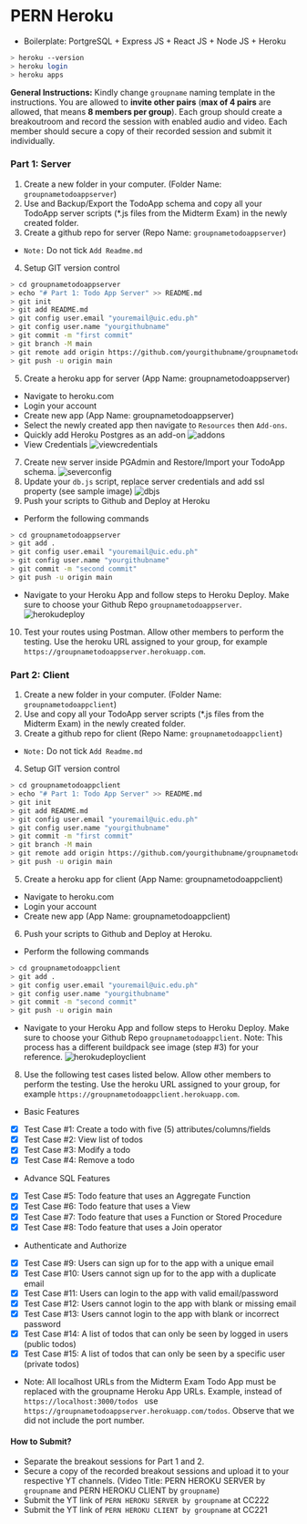 # PERN Heroku
- Boilerplate: PortgreSQL + Express JS + React JS + Node JS + Heroku

```bash
> heroku --version
> heroku login
> heroku apps
```

**General Instructions:** Kindly change ```groupname``` naming template in the instructions. You are allowed to **invite other pairs** (**max of 4 pairs** are allowed, that means **8 members per group**). Each group should create a breakoutroom and record the session with enabled audio and video. Each member should secure a copy of their recorded session and submit it individually.

### Part 1: Server
1. Create a new folder in your computer. (Folder Name: ```groupnametodoappserver```)
2. Use and Backup/Export the TodoApp schema and copy all your TodoApp server scripts (\*.js files from the Midterm Exam) in the newly created folder.
3. Create a github repo for server (Repo Name: ```groupnametodoappserver```)
* ```Note:``` Do not tick ```Add Readme.md```
4. Setup GIT version control
```bash
> cd groupnametodoappserver
> echo "# Part 1: Todo App Server" >> README.md
> git init
> git add README.md
> git config user.email "youremail@uic.edu.ph"
> git config user.name "yourgithubname"
> git commit -m "first commit"
> git branch -M main
> git remote add origin https://github.com/yourgithubname/groupnametodoappserver.git
> git push -u origin main
```
5. Create a heroku app for server (App Name: groupnametodoappserver)
* Navigate to heroku.com
* Login your account
* Create new app (App Name: groupnametodoappserver)
* Select the newly created app then navigate to ```Resources``` then ```Add-ons```.
* Quickly add Heroku Postgres as an add-on
![addons](https://raw.githubusercontent.com/cbatuic/pernheroku/main/images/addons.png)
* View Credentials
![viewcredentials](https://raw.githubusercontent.com/cbatuic/pernheroku/main/images/viewcredentials.png)
7. Create new server inside PGAdmin and Restore/Import your TodoApp schema.
![severconfig](https://raw.githubusercontent.com/cbatuic/pernheroku/main/images/serverconfig.png)
8. Update your ```db.js``` script, replace server credentials and add ssl property (see sample image)
![dbjs](https://raw.githubusercontent.com/cbatuic/pernheroku/main/images/dbjs.png)
9. Push your scripts to Github and Deploy at Heroku
* Perform the following commands
```bash
> cd groupnametodoappserver
> git add .
> git config user.email "youremail@uic.edu.ph"
> git config user.name "yourgithubname"
> git commit -m "second commit"
> git push -u origin main
```
* Navigate to your Heroku App and follow steps to Heroku Deploy. Make sure to choose your Github Repo ```groupnametodoappserver```.
![herokudeploy](https://raw.githubusercontent.com/cbatuic/pernheroku/main/images/herokudeploy.png)
10. Test your routes using Postman. Allow other members to perform the testing. Use the heroku URL assigned to your group, for example ```https://groupnametodoappserver.herokuapp.com```.

### Part 2: Client
1. Create a new folder in your computer. (Folder Name: ```groupnametodoappclient```)
2. Use and copy all your TodoApp server scripts (\*.js files from the Midterm Exam) in the newly created folder.
3. Create a github repo for client (Repo Name: ```groupnametodoappclient```)
* ```Note:``` Do not tick ```Add Readme.md```
4. Setup GIT version control
```bash
> cd groupnametodoappclient
> echo "# Part 1: Todo App Server" >> README.md
> git init
> git add README.md
> git config user.email "youremail@uic.edu.ph"
> git config user.name "yourgithubname"
> git commit -m "first commit"
> git branch -M main
> git remote add origin https://github.com/yourgithubname/groupnametodoappclient.git
> git push -u origin main
```
5. Create a heroku app for client (App Name: groupnametodoappclient)
* Navigate to heroku.com
* Login your account
* Create new app (App Name: groupnametodoappclient)
6. Push your scripts to Github and Deploy at Heroku.
* Perform the following commands
```bash
> cd groupnametodoappclient
> git add .
> git config user.email "youremail@uic.edu.ph"
> git config user.name "yourgithubname"
> git commit -m "second commit"
> git push -u origin main
```
* Navigate to your Heroku App and follow steps to Heroku Deploy. Make sure to choose your Github Repo ```groupnametodoappclient```. Note: This process has a different buildpack see image (step #3) for your reference.
![herokudeployclient](https://raw.githubusercontent.com/cbatuic/pernheroku/main/images/herokudeployclient.png)
8. Use the following test cases listed below. Allow other members to perform the testing. Use the heroku URL assigned to your group, for example ```https://groupnametodoappclient.herokuapp.com```.
* Basic Features
- [x] Test Case #1: Create a todo with five (5) attributes/columns/fields
- [x] Test Case #2: View list of todos
- [x] Test Case #3: Modify a todo
- [x] Test Case #4: Remove a todo
* Advance SQL Features
- [x] Test Case #5: Todo feature that uses an Aggregate Function
- [x] Test Case #6: Todo feature that uses a View
- [x] Test Case #7: Todo feature that uses a Function or Stored Procedure
- [x] Test Case #8: Todo feature that uses a Join operator
* Authenticate and Authorize
- [x] Test Case #9: Users can sign up for to the app with a unique email
- [x] Test Case #10: Users cannot sign up for to the app with a duplicate email
- [x] Test Case #11: Users can login to the app with valid email/password
- [x] Test Case #12: Users cannot login to the app with blank or missing email
- [x] Test Case #13: Users cannot login to the app with blank or incorrect password
- [x] Test Case #14: A list of todos that can only be seen by logged in users (public todos)
- [x] Test Case #15: A list of todos that can only be seen by a specific user (private todos)

- Note: All localhost URLs from the Midterm Exam Todo App must be replaced with the groupname Heroku App URLs. Example, instead of ```https://localhost:3000/todos ``` use ```https://groupnametodoappserver.herokuapp.com/todos```. Observe that we did not include the port number.

#### How to Submit?
* Separate the breakout sessions for Part 1 and 2.
* Secure a copy of the recorded breakout sessions and upload it to your respective YT channels. (Video Title: PERN HEROKU SERVER by ```groupname``` and PERN HEROKU CLIENT by ```groupname```)
* Submit the YT link of ```PERN HEROKU SERVER by groupname``` at CC222
* Submit the YT link of ```PERN HEROKU CLIENT by groupname``` at CC221

